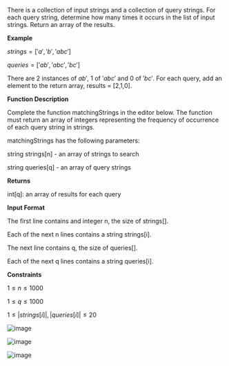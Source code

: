 There is a collection of input strings and a collection of query strings. For each query string, determine how many times it occurs in the list of input strings. Return an array of the results.

**Example**

$strings = ['a','b','abc']$

$queries = ['ab','abc','bc']$

There are 2 instances of $ab'$, $1$ of $'abc'$ and 0 of $'bc'$. For each query, add an element to the return array, results = [2,1,0].

**Function Description**

Complete the function matchingStrings in the editor below. The function must return an array of integers representing the frequency of occurrence of each query string in strings.

matchingStrings has the following parameters:

string strings[n] - an array of strings to search

string queries[q] - an array of query strings

**Returns**

int[q]: an array of results for each query

**Input Format**

The first line contains and integer n, the size of strings[].

Each of the next n lines contains a string strings[i].

The next line contains q, the size of queries[].

Each of the next q lines contains a string queries[i].

**Constraints**

$1\leq n \leq 1000$

$1\leq q \leq 1000$

$1\leq |strings[i]|,|queries[i]| \leq20$


![image](https://github.com/Trinity-SYT-SECURITY/Hackerrank-challenges/assets/96654161/2e4c1726-3d91-4a0e-915c-b76a58b10073)

![image](https://github.com/Trinity-SYT-SECURITY/Hackerrank-challenges/assets/96654161/fed5697e-0756-431a-aaf5-8296fc0257c1)

![image](https://github.com/Trinity-SYT-SECURITY/Hackerrank-challenges/assets/96654161/7b1f2218-c0b9-4a7e-92fc-11ad3aac3634)
